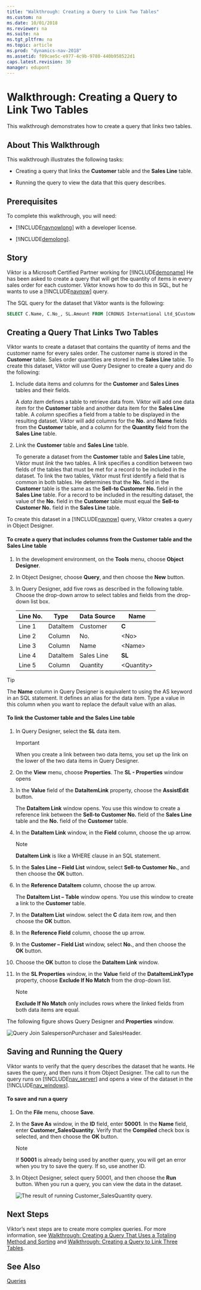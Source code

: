```yaml
---
title: "Walkthrough: Creating a Query to Link Two Tables"
ms.custom: na
ms.date: 10/01/2018
ms.reviewer: na
ms.suite: na
ms.tgt_pltfrm: na
ms.topic: article
ms.prod: "dynamics-nav-2018"
ms.assetid: f09cae5c-e977-4c9b-9780-440b958522d1
caps.latest.revision: 30
manager: edupont
---
```

# Walkthrough: Creating a Query to Link Two Tables
This walkthrough demonstrates how to create a query that links two tables.  
  
## About This Walkthrough  
 This walkthrough illustrates the following tasks:  
  
-   Creating a query that links the **Customer** table and the **Sales Line** table.  
  
-   Running the query to view the data that this query describes.  
  
## Prerequisites  
 To complete this walkthrough, you will need:  
  
-   [!INCLUDE[navnowlong](includes/navnowlong_md.md)] with a developer license.  
  
-   [!INCLUDE[demolong](includes/demolong_md.md)].  
  
## Story  
 Viktor is a Microsoft Certified Partner working for [!INCLUDE[demoname](includes/demoname_md.md)] He has been asked to create a query that will get the quantity of items in every sales order for each customer. Viktor knows how to do this in SQL, but he wants to use a [!INCLUDE[navnow](includes/navnow_md.md)] query.  
  
 The SQL query for the dataset that Viktor wants is the following:  
  
```sql  
SELECT C.Name, C.No_, SL.Amount FROM [CRONUS International Ltd_$Customer] AS C, [CRONUS International Ltd_$Sales Line] AS SL WHERE C.No_ = SL.[Sell-to Customer No_] 
```  
  
## Creating a Query That Links Two Tables  
 Viktor wants to create a dataset that contains the quantity of items and the customer name for every sales order. The customer name is stored in the **Customer** table. Sales order quantities are stored in the **Sales Line** table. To create this dataset, Viktor will use Query Designer to create a query and do the following:  
  
1.  Include data items and columns for the **Customer** and **Sales Lines** tables and their fields.  
  
     A *data item* defines a table to retrieve data from. Viktor will add one data item for the **Customer** table and another data item for the **Sales Line** table. A *column* specifies a field from a table to be displayed in the resulting dataset. Viktor will add columns for the **No.** and **Name** fields from the **Customer** table, and a column for the **Quantity** field from the **Sales Line** table.  
  
2.  Link the **Customer** table and **Sales Line** table.  
  
     To generate a dataset from the **Customer** table and **Sales Line** table, Viktor must *link* the two tables. A link specifies a condition between two fields of the tables that must be met for a record to be included in the dataset. To link the two tables, Viktor must first identify a field that is common in both tables. He determines that the **No.** field in the **Customer** table is the same as the **Sell-to Customer No.** field in the **Sales Line** table. For a record to be included in the resulting dataset, the value of the **No.** field in the **Customer** table must equal the **Sell-to Customer No.** field in the **Sales Line** table.  
  
 To create this dataset in a [!INCLUDE[navnow](includes/navnow_md.md)] query, Viktor creates a query in Object Designer.  
  
#### To create a query that includes columns from the Customer table and the Sales Line table  
  
1.  In the development environment, on the **Tools** menu, choose **Object Designer**.  
  
2.  In Object Designer, choose **Query**, and then choose the **New** button.  
  
3.  In Query Designer, add five rows as described in the following table. Choose the drop-down arrow to select tables and fields from the drop-down list box.  
  
    |Line No.|Type|Data Source|Name|  
    |--------------|----------|-----------------|----------|  
    |Line 1|DataItem|Customer|**C**|  
    |Line 2|Column|No.|\<No>|  
    |Line 3|Column|Name|\<Name>|  
    |Line 4|DataItem|Sales Line|**SL**|  
    |Line 5|Column|Quantity|\<Quantity>|  
  
> [!TIP]  
>  The **Name** column in Query Designer is equivalent to using the AS keyword in an SQL statement. It defines an alias for the data item. Type a value in this column when you want to replace the default value with an alias.  
  
#### To link the Customer table and the Sales Line table  
  
1.  In Query Designer, select the **SL** data item.  
  
    > [!IMPORTANT]  
    >  When you create a link between two data items, you set up the link on the lower of the two data items in Query Designer.  
  
2.  On the **View** menu, choose **Properties**. The **SL - Properties** window opens  
  
3.  In the **Value** field of the **DataItemLink** property, choose the **AssistEdit** button.  
  
     The **DataItem Link** window opens. You use this window to create a reference link between the **Sell-to Customer No.** field of the **Sales Line** table and the **No.** field of the **Customer** table.  
  
4.  In the **DataItem Link** window, in the **Field** column, choose the up arrow.  
  
    > [!NOTE]  
    >  **DataItem Link** is like a WHERE clause in an SQL statement.  
  
5.  In the **Sales Line – Field List** window, select **Sell-to Customer No.**, and then choose the **OK** button.  
  
6.  In the **Reference DataItem** column, choose the up arrow.  
  
     The **DataItem List – Table** window opens. You use this window to create a link to the **Customer** table.  
  
7.  In the **DataItem List** window. select the **C** data item row, and then choose the **OK** button.  
  
8.  In the **Reference Field** column, choose the up arrow.  
  
9. In the **Customer – Field List** window, select **No.**, and then choose the **OK** button.  
  
10. Choose the **OK** button to close the **DataItem Link** window.  
  
11. In the **SL Properties** window, in the **Value** field of the **DataItemLinkType** property, choose **Exclude If No Match** from the drop-down list.  
  
    > [!NOTE]  
    >  **Exclude If No Match** only includes rows where the linked fields from both data items are equal.  
  
 The following figure shows Query Designer and **Properties** window.  
  
 ![Query Join SalespersonPurchaser and SalesHeader.](media/Query_WalkthroughJoin.png "Query\_WalkthroughJoin")  
  
## Saving and Running the Query  
 Viktor wants to verify that the query describes the dataset that he wants. He saves the query, and then runs it from Object Designer. The call to run the query runs on [!INCLUDE[nav_server](includes/nav_server_md.md)] and opens a view of the dataset in the [!INCLUDE[nav_windows](includes/nav_windows_md.md)].  
  
#### To save and run a query  
  
1.  On the **File** menu, choose **Save**.  
  
2.  In the **Save As** window, in the **ID** field, enter **50001**. In the **Name** field, enter **Customer\_SalesQuantity**. Verify that the **Compiled** check box is selected, and then choose the **OK** button.  
  
    > [!NOTE]  
    >  If **50001** is already being used by another query, you will get an error when you try to save the query. If so, use another ID.  
  
3.  In Object Designer, select query 50001, and then choose the **Run** button. When you run a query, you can view the data in the dataset.  
  
     ![The result of running Customer&#95;SalesQuantity query.](media/Query_WalkthroughJoin_Run.png "Query\_WalkthroughJoin\_Run")  
  
## Next Steps  
 Viktor’s next steps are to create more complex queries. For more information, see  [Walkthrough: Creating a Query That Uses a Totaling Method and Sorting](Walkthrough--Creating-a-Query-That-Uses-a-Totaling-Method-and-Sorting.md) and [Walkthrough: Creating a Query to Link Three Tables](Walkthrough--Creating-a-Query-to-Link-Three-Tables.md).  
  
## See Also  
 [Queries](Queries.md)